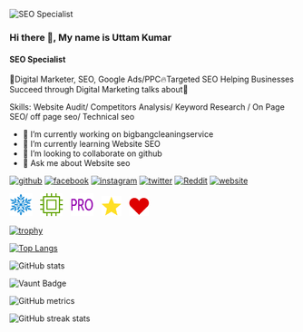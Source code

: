![SEO Specialist](https://scontent.fdac165-1.fna.fbcdn.net/v/t39.30808-6/435068403_1173083133853532_7788241798215428268_n.jpg?_nc_cat=100&ccb=1-7&_nc_sid=cc71e4&_nc_ohc=jkgGLSS8bwwQ7kNvgFWm1iK&_nc_ht=scontent.fdac165-1.fna&oh=00_AYAU1HQNXTW3qH1jWsHyUq2XIInpY7b2AxFpMmckDBlBLQ&oe=6691F19B)
### Hi there 👋, My name is Uttam Kumar
#### SEO Specialist
🎯Digital Marketer, SEO, Google Ads/PPC🔥Targeted SEO Helping Businesses Succeed through Digital Marketing talks about🎯 

Skills: Website Audit/ Competitors Analysis/ Keyword Research / On Page SEO/ off page seo/ Technical seo 

- 🔭 I’m currently working on bigbangcleaningservice 
- 🌱 I’m currently learning Website SEO 
- 👯 I’m looking to collaborate on github 
- 💬 Ask me about Website seo 


[<img src='https://cdn.jsdelivr.net/npm/simple-icons@3.0.1/icons/github.svg' alt='github' height='40'>](https://github.com/https://github.com/UttamKumarSEOExpert)  [<img src='https://cdn.jsdelivr.net/npm/simple-icons@3.0.1/icons/facebook.svg' alt='facebook' height='40'>](https://www.facebook.com/https://www.facebook.com/uttamkumarseo)  [<img src='https://cdn.jsdelivr.net/npm/simple-icons@3.0.1/icons/instagram.svg' alt='instagram' height='40'>](https://www.instagram.com/https://www.instagram.com/uttam_kumarr_//)  [<img src='https://cdn.jsdelivr.net/npm/simple-icons@3.0.1/icons/twitter.svg' alt='twitter' height='40'>](https://twitter.com/witter.com/SeoUttam18641)  [<img src='https://cdn.jsdelivr.net/npm/simple-icons@3.0.1/icons/reddit.svg' alt='Reddit' height='40'>](https://www.reddit.com/user/https://new.reddit.com/user/UttamKumar43)  [<img src='https://cdn.jsdelivr.net/npm/simple-icons@3.0.1/icons/icloud.svg' alt='website' height='40'>](https://l.instagram.com/?u=https%3A%2F%2Flinktr.ee%2FUttamDigitalMarketer&e=AT2XHTuraSZod1W5axMhPqPQD0LnbcboqDYwarDULltwB_JdiqaeuHywM6hK7xPSij_muL6Bc8nH_3I9fS18CHOPIuL3J85d8ZeR6HI)  

<a href='https://archiveprogram.github.com/'><img src='https://raw.githubusercontent.com/acervenky/animated-github-badges/master/assets/acbadge.gif' width='40' height='40'></a> <a href='https://docs.github.com/en/developers'><img src='https://raw.githubusercontent.com/acervenky/animated-github-badges/master/assets/devbadge.gif' width='40' height='40'></a> <a href='https://github.com/pricing'><img src='https://raw.githubusercontent.com/acervenky/animated-github-badges/master/assets/pro.gif' width='40' height='40'></a> <a href='https://stars.github.com/'><img src='https://raw.githubusercontent.com/acervenky/animated-github-badges/master/assets/starbadge.gif' width='35' height='35'></a> <a href='https://docs.github.com/en/github/supporting-the-open-source-community-with-github-sponsors'><img src='https://raw.githubusercontent.com/acervenky/animated-github-badges/master/assets/sponsorbadge.gif' width='35' height='35'></a> 

[![trophy](https://github-profile-trophy.vercel.app/?username=https://github.com/UttamKumarSEOExpert)](https://github.com/ryo-ma/github-profile-trophy)

[![Top Langs](https://github-readme-stats.vercel.app/api/top-langs/?username=https://github.com/UttamKumarSEOExpert)](https://github.com/anuraghazra/github-readme-stats)

![GitHub stats](https://github-readme-stats.vercel.app/api?username=https://github.com/UttamKumarSEOExpert&show_icons=true&count_private=true)  

![Vaunt Badge](https://api.vaunt.dev/v1/github/entities/https://github.com/UttamKumarSEOExpert/contributions?format=svg&private=true)  

![GitHub metrics](https://metrics.lecoq.io/https://github.com/UttamKumarSEOExpert)  

![GitHub streak stats](https://streak-stats.demolab.com/?user=https://github.com/UttamKumarSEOExpert)  

